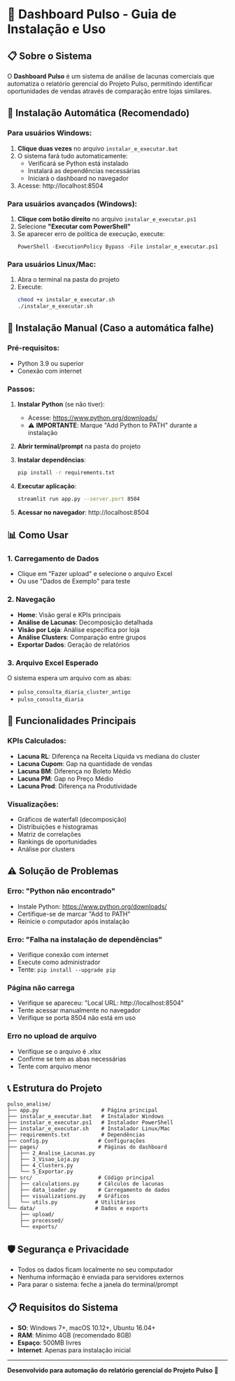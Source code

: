 # 🎯 Dashboard Pulso - Guia de Instalação e Uso

## 📋 Sobre o Sistema

O **Dashboard Pulso** é um sistema de análise de lacunas comerciais que automatiza o relatório gerencial do Projeto Pulso, permitindo identificar oportunidades de vendas através de comparação entre lojas similares.

## 🚀 Instalação Automática (Recomendado)

### Para usuários Windows:

1. **Clique duas vezes** no arquivo `instalar_e_executar.bat`
2. O sistema fará tudo automaticamente:
   - Verificará se Python está instalado
   - Instalará as dependências necessárias
   - Iniciará o dashboard no navegador
3. Acesse: http://localhost:8504

### Para usuários avançados (Windows):

1. **Clique com botão direito** no arquivo `instalar_e_executar.ps1`
2. Selecione **"Executar com PowerShell"**
3. Se aparecer erro de política de execução, execute:
   ```
   PowerShell -ExecutionPolicy Bypass -File instalar_e_executar.ps1
   ```

### Para usuários Linux/Mac:

1. Abra o terminal na pasta do projeto
2. Execute:
   ```bash
   chmod +x instalar_e_executar.sh
   ./instalar_e_executar.sh
   ```

## 🔧 Instalação Manual (Caso a automática falhe)

### Pré-requisitos:
- Python 3.9 ou superior
- Conexão com internet

### Passos:

1. **Instalar Python** (se não tiver):
   - Acesse: https://www.python.org/downloads/
   - ⚠️ **IMPORTANTE**: Marque "Add Python to PATH" durante a instalação

2. **Abrir terminal/prompt** na pasta do projeto

3. **Instalar dependências**:
   ```bash
   pip install -r requirements.txt
   ```

4. **Executar aplicação**:
   ```bash
   streamlit run app.py --server.port 8504
   ```

5. **Acessar no navegador**: http://localhost:8504

## 📊 Como Usar

### 1. Carregamento de Dados
- Clique em "Fazer upload" e selecione o arquivo Excel
- Ou use "Dados de Exemplo" para teste

### 2. Navegação
- **Home**: Visão geral e KPIs principais
- **Análise de Lacunas**: Decomposição detalhada
- **Visão por Loja**: Análise específica por loja
- **Análise Clusters**: Comparação entre grupos
- **Exportar Dados**: Geração de relatórios

### 3. Arquivo Excel Esperado
O sistema espera um arquivo com as abas:
- `pulso_consulta_diaria_cluster_antigo`
- `pulso_consulta_diaria`

## 🎯 Funcionalidades Principais

### KPIs Calculados:
- **Lacuna RL**: Diferença na Receita Líquida vs mediana do cluster
- **Lacuna Cupom**: Gap na quantidade de vendas
- **Lacuna BM**: Diferença no Boleto Médio
- **Lacuna PM**: Gap no Preço Médio
- **Lacuna Prod**: Diferença na Produtividade

### Visualizações:
- Gráficos de waterfall (decomposição)
- Distribuições e histogramas
- Matriz de correlações
- Rankings de oportunidades
- Análise por clusters

## ⚠️ Solução de Problemas

### Erro: "Python não encontrado"
- Instale Python: https://www.python.org/downloads/
- Certifique-se de marcar "Add to PATH"
- Reinicie o computador após instalação

### Erro: "Falha na instalação de dependências"
- Verifique conexão com internet
- Execute como administrador
- Tente: `pip install --upgrade pip`

### Página não carrega
- Verifique se apareceu: "Local URL: http://localhost:8504"
- Tente acessar manualmente no navegador
- Verifique se porta 8504 não está em uso

### Erro no upload de arquivo
- Verifique se o arquivo é .xlsx
- Confirme se tem as abas necessárias
- Tente com arquivo menor

## 📞 Estrutura do Projeto

```
pulso_analise/
├── app.py                    # Página principal
├── instalar_e_executar.bat   # Instalador Windows
├── instalar_e_executar.ps1   # Instalador PowerShell  
├── instalar_e_executar.sh    # Instalador Linux/Mac
├── requirements.txt          # Dependências
├── config.py                # Configurações
├── pages/                   # Páginas do dashboard
│   ├── 2_Analise_Lacunas.py
│   ├── 3_Visao_Loja.py  
│   ├── 4_Clusters.py
│   └── 5_Exportar.py
├── src/                     # Código principal
│   ├── calculations.py      # Cálculos de lacunas
│   ├── data_loader.py       # Carregamento de dados
│   ├── visualizations.py    # Gráficos
│   └── utils.py            # Utilitários
└── data/                   # Dados e exports
    ├── upload/
    ├── processed/
    └── exports/
```

## 🛡️ Segurança e Privacidade

- Todos os dados ficam localmente no seu computador
- Nenhuma informação é enviada para servidores externos
- Para parar o sistema: feche a janela do terminal/prompt

## 📋 Requisitos do Sistema

- **SO**: Windows 7+, macOS 10.12+, Ubuntu 16.04+
- **RAM**: Mínimo 4GB (recomendado 8GB)
- **Espaço**: 500MB livres
- **Internet**: Apenas para instalação inicial

---

**Desenvolvido para automação do relatório gerencial do Projeto Pulso** 🎯
